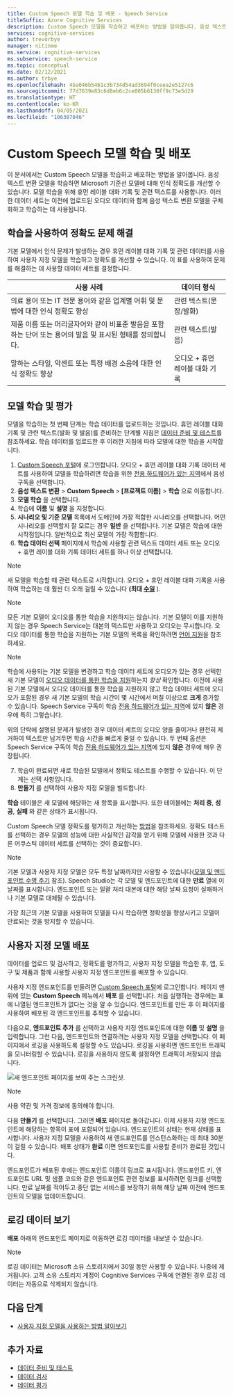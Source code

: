 ```yaml
---
title: Custom Speech 모델 학습 및 배포 - Speech Service
titleSuffix: Azure Cognitive Services
description: Custom Speech 모델을 학습하고 배포하는 방법을 알아봅니다. 음성 텍스트 변환 모델을 학습하면 Microsoft 기준선 모델이나 사용자 지정 모델에 대해 인식 정확도를 개선할 수 있습니다.
services: cognitive-services
author: trevorbye
manager: nitinme
ms.service: cognitive-services
ms.subservice: speech-service
ms.topic: conceptual
ms.date: 02/12/2021
ms.author: trbye
ms.openlocfilehash: 4ba046b5461c3b734d54ad3694f0ceea2e5127c6
ms.sourcegitcommit: 77d7639e83c6d8eb6c2ce805b6130ff9c73e5d29
ms.translationtype: HT
ms.contentlocale: ko-KR
ms.lasthandoff: 04/05/2021
ms.locfileid: "106387046"
---
```

# <a name="train-and-deploy-a-custom-speech-model"></a>Custom Speech 모델 학습 및 배포

이 문서에서는 Custom Speech 모델을 학습하고 배포하는 방법을 알아봅니다. 음성 텍스트 변환 모델을 학습하면 Microsoft 기준선 모델에 대해 인식 정확도를 개선할 수 있습니다. 모델 학습을 위해 휴먼 레이블 대화 기록 및 관련 텍스트를 사용합니다. 이러한 데이터 세트는 이전에 업로드된 오디오 데이터와 함께 음성 텍스트 변환 모델을 구체화하고 학습하는 데 사용됩니다.

## <a name="use-training-to-resolve-accuracy-problems"></a>학습을 사용하여 정확도 문제 해결

기본 모델에서 인식 문제가 발생하는 경우 휴먼 레이블 대화 기록 및 관련 데이터를 사용하여 사용자 지정 모델을 학습하고 정확도를 개선할 수 있습니다. 이 표를 사용하여 문제를 해결하는 데 사용할 데이터 세트를 결정합니다.

| 사용 사례 | 데이터 형식 |
| -------- | --------- |
| 의료 용어 또는 IT 전문 용어와 같은 업계별 어휘 및 문법에 대한 인식 정확도 향상 | 관련 텍스트(문장/발화) |
| 제품 이름 또는 머리글자어와 같이 비표준 발음을 포함하는 단어 또는 용어의 발음 및 표시된 형태를 정의합니다. | 관련 텍스트(발음) |
| 말하는 스타일, 악센트 또는 특정 배경 소음에 대한 인식 정확도 향상 | 오디오 + 휴먼 레이블 대화 기록 |

## <a name="train-and-evaluate-a-model"></a>모델 학습 및 평가

모델을 학습하는 첫 번째 단계는 학습 데이터를 업로드하는 것입니다. 휴먼 레이블 대화 기록 및 관련 텍스트(발화 및 발음)를 준비하는 단계별 지침은 [데이터 준비 및 테스트](./how-to-custom-speech-test-and-train.md)를 참조하세요. 학습 데이터를 업로드한 후 이러한 지침에 따라 모델에 대한 학습을 시작합니다.

1. [Custom Speech 포털](https://speech.microsoft.com/customspeech)에 로그인합니다. 오디오 + 휴먼 레이블 대화 기록 데이터 세트를 사용하여 모델을 학습하려면 학습을 위한 [전용 하드웨어가 있는 지역](custom-speech-overview.md#set-up-your-azure-account)에서 음성 구독을 선택합니다.
2. **음성 텍스트 변환** > **Custom Speech** >  **[프로젝트 이름]**  > **학습** 으로 이동합니다.
3. **모델 학습** 을 선택합니다.
4. 학습에 **이름** 및 **설명** 을 지정합니다.
5. **시나리오 및 기준 모델** 목록에서 도메인에 가장 적합한 시나리오를 선택합니다. 어떤 시나리오를 선택할지 잘 모르는 경우 **일반** 을 선택합니다. 기본 모델은 학습에 대한 시작점입니다. 일반적으로 최신 모델이 가장 적합합니다.
6. **학습 데이터 선택** 페이지에서 학습에 사용할 관련 텍스트 데이터 세트 또는 오디오 + 휴먼 레이블 대화 기록 데이터 세트를 하나 이상 선택합니다.

> [!NOTE]
> 새 모델을 학습할 때 관련 텍스트로 시작합니다. 오디오 + 휴먼 레이블 대화 기록을 사용하여 학습하는 데 훨씬 더 오래 걸릴 수 있습니다 **(최대 [수일](how-to-custom-speech-evaluate-data.md#add-audio-with-human-labeled-transcripts)** ).

> [!NOTE]
> 모든 기본 모델이 오디오를 통한 학습을 지원하지는 않습니다. 기본 모델이 이를 지원하지 않는 경우 Speech Service는 대본의 텍스트만 사용하고 오디오는 무시합니다. 오디오 데이터를 통한 학습을 지원하는 기본 모델의 목록을 확인하려면 [언어 지원](language-support.md#speech-to-text)을 참조하세요.

> [!NOTE]
> 학습에 사용되는 기본 모델을 변경하고 학습 데이터 세트에 오디오가 있는 경우 선택한 새 기본 모델이 [오디오 데이터를 통한 학습을 지원](language-support.md#speech-to-text)하는지 *항상* 확인합니다. 이전에 사용된 기본 모델에서 오디오 데이터를 통한 학습을 지원하지 않고 학습 데이터 세트에 오디오가 포함된 경우 새 기본 모델의 학습 시간이 몇 시간에서 며칠 이상으로 **크게** 증가할 수 있습니다. Speech Service 구독이 학습 [전용 하드웨어가 있는 지역](custom-speech-overview.md#set-up-your-azure-account)에 있지 **않은** 경우에 특히 그렇습니다.
>
> 위의 단락에 설명된 문제가 발생한 경우 데이터 세트의 오디오 양을 줄이거나 완전히 제거하여 텍스트만 남겨두면 학습 시간을 빠르게 줄일 수 있습니다. 두 번째 옵션은 Speech Service 구독이 학습 [전용 하드웨어가 있는 지역](custom-speech-overview.md#set-up-your-azure-account)에 있지 **않은** 경우에 매우 권장됩니다.

7. 학습이 완료되면 새로 학습된 모델에서 정확도 테스트를 수행할 수 있습니다. 이 단계는 선택 사항입니다.
8. **만들기** 를 선택하여 사용자 지정 모델을 빌드합니다.

**학습** 테이블은 새 모델에 해당하는 새 항목을 표시합니다. 또한 테이블에는 **처리 중**, **성공**, **실패** 와 같은 상태가 표시됩니다.

Custom Speech 모델 정확도를 평가하고 개선하는 [방법](how-to-custom-speech-evaluate-data.md)을 참조하세요. 정확도 테스트를 선택하는 경우 모델의 성능에 대한 사실적인 감각을 얻기 위해 모델에 사용한 것과 다른 어쿠스틱 데이터 세트를 선택하는 것이 중요합니다.

> [!NOTE]
> 기본 모델과 사용자 지정 모델은 모두 특정 날짜까지만 사용할 수 있습니다([모델 및 엔드포인트 수명 주기](./how-to-custom-speech-model-and-endpoint-lifecycle.md) 참조). Speech Studio는 각 모델 및 엔드포인트에 대한 **만료** 열에 이 날짜를 표시합니다. 엔드포인트 또는 일괄 처리 대본에 대한 해당 날짜 요청이 실패하거나 기본 모델로 대체될 수 있습니다.
>
> 가장 최근의 기본 모델을 사용하여 모델을 다시 학습하면 정확성을 향상시키고 모델이 만료되는 것을 방지할 수 있습니다.

## <a name="deploy-a-custom-model"></a>사용자 지정 모델 배포

데이터를 업로드 및 검사하고, 정확도를 평가하고, 사용자 지정 모델을 학습한 후, 앱, 도구 및 제품과 함께 사용할 사용자 지정 엔드포인트를 배포할 수 있습니다. 

사용자 지정 엔드포인트를 만들려면 [Custom Speech 포털](https://speech.microsoft.com/customspeech)에 로그인합니다. 페이지 맨 위에 있는 **Custom Speech** 메뉴에서 **배포** 를 선택합니다. 처음 실행하는 경우에는 표에 나열된 엔드포인트가 없다는 것을 알 수 있습니다. 엔드포인트를 만든 후 이 페이지를 사용하여 배포된 각 엔드포인트를 추적할 수 있습니다.

다음으로, **엔드포인트 추가** 를 선택하고 사용자 지정 엔드포인트에 대한 **이름** 및 **설명** 을 입력합니다. 그런 다음, 엔드포인트와 연결하려는 사용자 지정 모델을 선택합니다.  이 페이지에서 로깅을 사용하도록 설정할 수도 있습니다. 로깅을 사용하면 엔드포인트 트래픽을 모니터링할 수 있습니다. 로깅을 사용하지 않도록 설정하면 트래픽이 저장되지 않습니다.

![새 엔드포인트 페이지를 보여 주는 스크린샷.](./media/custom-speech/custom-speech-deploy-model.png)

> [!NOTE]
> 사용 약관 및 가격 정보에 동의해야 합니다.

다음 **만들기** 를 선택합니다. 그러면 **배포** 페이지로 돌아갑니다. 이제 사용자 지정 엔드포인트에 해당하는 항목이 표에 포함되어 있습니다. 엔드포인트의 상태는 현재 상태를 표시합니다. 사용자 지정 모델을 사용하여 새 엔드포인트를 인스턴스화하는 데 최대 30분이 걸릴 수 있습니다. 배포 상태가 **완료** 이면 엔드포인트를 사용할 준비가 완료된 것입니다.

엔드포인트가 배포된 후에는 엔드포인트 이름이 링크로 표시됩니다. 엔드포인트 키, 엔드포인트 URL 및 샘플 코드와 같은 엔드포인트 관련 정보를 표시하려면 링크를 선택합니다. 만료 날짜를 적어두고 중단 없는 서비스를 보장하기 위해 해당 날짜 이전에 엔드포인트의 모델을 업데이트합니다.

## <a name="view-logging-data"></a>로깅 데이터 보기

**배포** 아래의 엔드포인트 페이지로 이동하면 로깅 데이터를 내보낼 수 있습니다.
> [!NOTE]
>로깅 데이터는 Microsoft 소유 스토리지에서 30일 동안 사용할 수 있습니다. 나중에 제거됩니다. 고객 소유 스토리지 계정이 Cognitive Services 구독에 연결된 경우 로깅 데이터는 자동으로 삭제되지 않습니다.

## <a name="next-steps"></a>다음 단계

* [사용자 지정 모델을 사용하는 방법 알아보기](how-to-specify-source-language.md)

## <a name="additional-resources"></a>추가 자료

- [데이터 준비 및 테스트](./how-to-custom-speech-test-and-train.md)
- [데이터 검사](how-to-custom-speech-inspect-data.md)
- [데이터 평가](how-to-custom-speech-evaluate-data.md)
